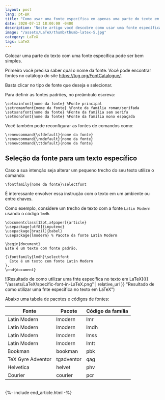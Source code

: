 ```yaml
---
layout: post
lang: pt-BR
title: "Como usar uma fonte específica em apenas uma parte do texto em LaTeX"
date: 2020-07-13 18:00:00 -0400
description: "Neste artigo você descobre como usar uma fonte específica em apenas uma parte do texto em LaTeX."
image: "/assets/LaTeX/thumb/thumb-latex-5.jpg"
category: LaTeX
tags: LaTeX
---
```


Colocar uma parte do texto com uma fonte específica pode ser bem simples.

Primeiro você precisa saber qual o nome da fonte. Você pode encontrar fontes no catálogo do site <a href="https://tug.org/FontCatalogue/" target="_blank">https://tug.org/FontCatalogue/</a>.

Basta clicar no tipo de fonte que deseja e selecionar.

Para definir as fontes padrões, no preâmbulo escreva:

```TeX
\setmainfont{nome da fonte} %Fonte principal
\setromanfont{nome da fonte} %Fonte da família roman/serifada
\setsansfont{nome da fonte} %Fonte da família sem serifa
\setmonofont{nome da fonte} %Fonte da família mono espaçada
```

Você também pode reconfigurar as fontes de comandos como:

```TeX
\renewcommand{\sfdefault}{nome da fonte}
\renewcommand{\rmdefault}{nome da fonte}
\renewcommand{\ttdefault}{nome da fonte}
```

## Seleção da fonte para um texto específico

Caso a sua intenção seja alterar um pequeno trecho do seu texto utilize o comando:

```TeX
\fontfamily{nome da fonte}\selectfont
```

É interessante envolver essa instrução com o texto em um ambiente ou entre chaves.

Como exemplo, considere um trecho de texto com a fonte `Latin Modern` usando o código `lmdh`.

```TeX
\documentclass[12pt,a4paper]{article}
\usepackage[utf8]{inputenc}
\usepackage[brazil]{babel}
\usepackage{lmodern} % Pacote da fonte Latin Modern

\begin{document}
Este é um texto com fonte padrão.

{\fontfamily{lmdh}\selectfont
  Este é um texto com fonte Latin Modern
}.
\end{document}
```

![Resultado de como utilizar uma fnte específica no texto em LaTeX]({{ "/assets/LaTeX/specific-font-in-LaTeX.png" | relative_url }} "Resultado de como utilizar uma fnte específica no texto em LaTeX")

Abaixo uma tabela de pacotes e códigos de fontes:

| Fonte             | Pacote     | Código da família |
| ----------------- | ---------- | ----------------- |
| Latin Modern      | lmodern    | lmr               |
| Latin Modern      | lmodern    | lmdh              |
| Latin Modern      | lmodern    | lmss              |
| Latin Modern      | lmodern    | lmtt              |
| Bookman           | bookman    | pbk               |
| TeX Gyre Adventor | tgadventor | qag               |
| Helvetica         | helvet     | phv               |
| Courier           | courier    | pcr               |

<br>
{%- include end_article.html -%}
